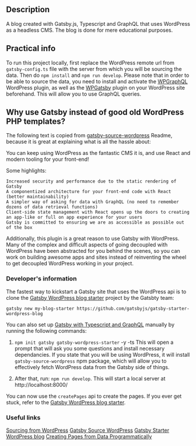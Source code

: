 ## Description

A blog created with Gatsby.js, Typescript and GraphQL that uses WordPress as a headless CMS. The blog is done for mere educational purposes. 

## Practical info
To run this project locally, first replace the WordPress remote url from `gatsby-config.ts` file with the  server from which you will be sourcing the data. Then do `npm install` and `npm run develop`. Please note that in order to be able to source the data, you need to install and activate the [WPGraphQL](https://wordpress.org/plugins/wp-graphql/) WordPress plugin, as well as the [WPGatsby](https://wordpress.org/plugins/wp-gatsby/) plugin on your WordPress site beforehand. This will allow you to use GraphQL queries.

## Why use Gatsby instead of good old WordPress PHP templates?

The following text is copied from [gatsby-source-wordpress](https://github.com/gatsbyjs/gatsby/blob/master/packages/gatsby-source-wordpress/docs/why-use-this-plugin.md) Readme, because it is great at explaining what is all the hassle about:

You can keep using WordPress as the fantastic CMS it is, and use React and modern tooling for your front-end!

Some highlights:

    Increased security and performance due to the static rendering of Gatsby
    A componentized architecture for your front-end code with React (better maintainability)
    A simpler way of asking for data with GraphQL (no need to remember dozens of data retrieval functions)
    Client-side state management with React opens up the doors to creating an app-like or full on app experience for your users
    Gatsby is committed to ensuring we are as accessible as possible out of the box

Additionally, this plugin is a great reason to use Gatsby with WordPress. Many of the complex and difficult aspects of going decoupled with WordPress have been abstracted for you behind the scenes, so you can work on building awesome apps and sites instead of reinventing the wheel to get decoupled WordPress working in your project.

### Developer's information

The fastest way to kickstart a Gatsby site that uses the WordPress api is to clone the [Gatsby WordPress blog starter](https://github.com/gatsbyjs/gatsby/tree/master/starters/gatsby-starter-wordpress-blog) project by the Gatsbty team:

`gatsby new my-blog-starter https://github.com/gatsbyjs/gatsby-starter-wordpress-blog`

You can also set up [Gatsby with Typescript and GraphQL](https://www.gatsbyjs.com/docs/quick-start/) manually by running the following commands:

1. `npm init gatsby gatsby-wordpress-starter` -y -ts
This will open a prompt that will ask you some questions and install necessary dependancies. If you state that you will be using WordPress, it will install `gatsby-source-wordpress` npm package, which will allow you to effectively fetch WordPress data from the Gatsby side of things. 

2. After that, run: `npm run develop`. This will start a local server at http://localhost:8000/

You can now use the `createPages` api to create the pages. If you ever get stuck, refer to the [Gatsby WordPress blog starter](https://github.com/gatsbyjs/gatsby/tree/master/starters/gatsby-starter-wordpress-blog).

### Useful links
[Sourcing from WordPress](https://www.gatsbyjs.com/docs/how-to/sourcing-data/sourcing-from-wordpress/)
[Gatsby Source WordPress](https://github.com/gatsbyjs/gatsby/tree/master/packages/gatsby-source-wordpress)
[Gatsby Starter WordPress blog](https://github.com/gatsbyjs/gatsby/tree/master/starters/gatsby-starter-wordpress-blog)
[Creating Pages from Data Programmatically](https://www.gatsbyjs.com/docs/programmatically-create-pages-from-data/)